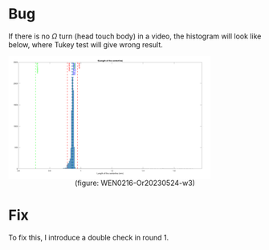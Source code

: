 # Bug

If there is no $\Omega$ turn (head touch body) in a video, the histogram will look like below, where Tukey test will give wrong result.

<img src = "../../markdown_figs/no_omega_turn_in_a_video.png" width=80% align="center">

<center>(figure: WEN0216-Or20230524-w3)</center>

# Fix

To fix this, I introduce a double check in round 1.
